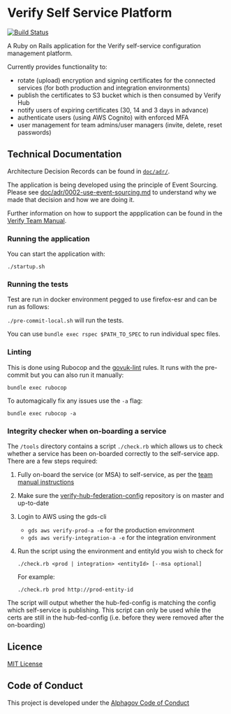 # Verify Self Service Platform

[![Build Status](https://travis-ci.org/alphagov/verify-self-service.svg?branch=master)](https://travis-ci.org/alphagov/verify-self-service)

A Ruby on Rails application for the Verify self-service configuration management
platform.

Currently provides functionality to:
* rotate (upload) encryption and signing certificates for the connected services (for both production and integration environments)
* publish the certificates to S3 bucket which is then consumed by Verify Hub
* notify users of expiring certificates (30, 14 and 3 days in advance)
* authenticate users (using AWS Cognito) with enforced MFA
* user management for team admins/user managers (invite, delete, reset passwords)

## Technical Documentation

Architecture Decision Records can be found in [`doc/adr/`](doc/adr/).

The application is being developed using the principle of Event Sourcing. Please
see [doc/adr/0002-use-event-sourcing.md](doc/adr/0002-use-event-sourcing.md) to
understand why we made that decision and how we are doing it.

Further information on how to support the appplication can be found in the
[Verify Team Manual](https://verify-team-manual.cloudapps.digital/documentation/support/#verify-self-service).

### Running the application

You can start the application with:

`./startup.sh`

### Running the tests
Test are run in docker environment pegged to use firefox-esr and can be run as follows:

`./pre-commit-local.sh` will run the tests.

You can use `bundle exec rspec $PATH_TO_SPEC` to run individual spec files.

### Linting

This is done using Rubocop and the [govuk-lint](https://github.com/alphagov/govuk-lint) rules. It runs with the pre-commit but you can also run it manually:

`bundle exec rubocop`

To automagically fix any issues use the `-a` flag:

`bundle exec rubocop -a`

### Integrity checker when on-boarding a service

The `/tools` directory contains a script `./check.rb` which allows us to check whether a service
has been on-boarded correctly to the self-service app. There are a few steps required:

1. Fully on-board the service (or MSA) to self-service, as per the [team manual instructions](https://verify-team-manual.cloudapps.digital/documentation/support/self-service/onboard-new-service.html)
2. Make sure the [verify-hub-federation-config]() repository is on master and up-to-date
3. Login to AWS using the gds-cli
    - `gds aws verify-prod-a -e` for the production environment
    - `gds aws verify-integration-a -e` for the integration environment
4. Run the script using the environment and entityId you wish to check for

    `./check.rb <prod | integration> <entityId> [--msa optional]`

    For example:

    `./check.rb prod http://prod-entity-id`

The script will output whether the hub-fed-config is matching the config which self-service is publishing.
This script can only be used while the certs are still in the hub-fed-config (i.e. before they were removed after the on-boarding)

## Licence

[MIT License](LICENCE)

## Code of Conduct
This project is developed under the [Alphagov Code of Conduct](https://github.com/alphagov/code-of-conduct)
